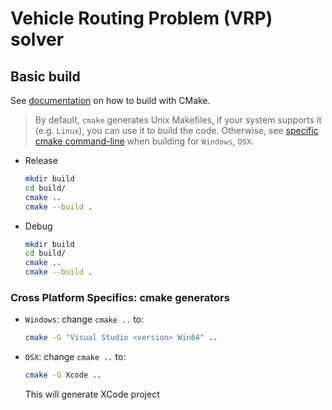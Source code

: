 Vehicle Routing Problem (VRP) solver
===

## Basic build

See [documentation](https://cmake.org/cmake/help/v3.12/manual/cmake.1.html) on
how to build with CMake.

> By default, `cmake` generates Unix Makefiles, if your system supports it (e.g.
> `Linux`), you can use it to build the code. Otherwise, see [specific cmake
> command-line](#cross-platform-specifics) when building for `Windows`, `OSX`.

* Release
    ~~~bash
    mkdir build
    cd build/
    cmake ..
    cmake --build .
    ~~~

* Debug
    ~~~bash
    mkdir build
    cd build/
    cmake ..
    cmake --build .
    ~~~

### Cross Platform Specifics: cmake generators

* `Windows`: change `cmake ..` to:
    ~~~bash
    cmake -G "Visual Studio <version> Win64" ..
    ~~~

* `OSX`: change `cmake ..` to:
    ~~~bash
    cmake -G Xcode ..
    ~~~
    This will generate XCode project
